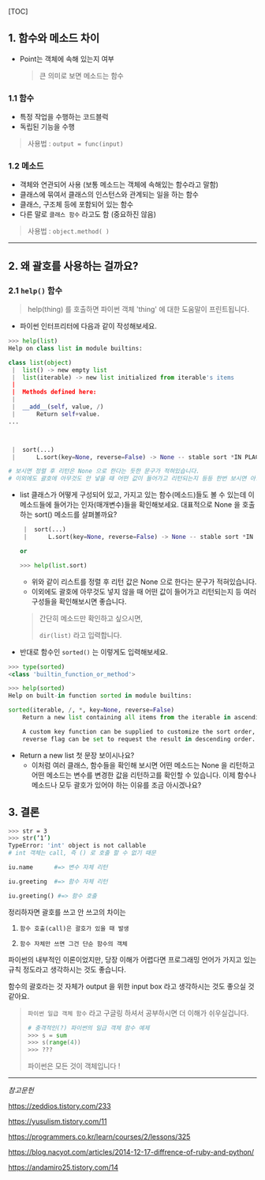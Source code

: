 [TOC]

## 1. 함수와 메소드 차이

- Point는 객체에 속해 있는지 여부

  > 큰 의미로 보면 메소드는 함수

### **1.1 함수**

- 특정 작업을 수행하는 코드블럭
- 독립된 기능을 수행

> 사용법 : `output = func(input)`

### **1.2 메소드**

- 객체와 연관되어 사용 (보통 메소드는 객체에 속해있는 함수라고 말함)
- 클래스에 묶여서 클래스의 인스턴스와 관계되는 일을 하는 함수
- 클래스, 구조체 등에 포함되어 있는 함수
- 다른 말로 `클래스 함수` 라고도 함 (중요하진 않음)

> 사용법 : `object.method( )`

---

## 2. 왜 괄호를 사용하는 걸까요?

### 2.1 `help()` 함수

> help(thing) 를 호출하면 파이썬 객체 'thing' 에 대한 도움말이 프린트됩니다.

- 파이썬 인터프리터에 다음과 같이 작성해보세요.

```python
>>> help(list)
Help on class list in module builtins:

class list(object)
 |  list() -> new empty list
 |  list(iterable) -> new list initialized from iterable's items
 |
 |  Methods defined here:
 |
 |  __add__(self, value, /)
 |      Return self+value.
...



 |  sort(...)
 |      L.sort(key=None, reverse=False) -> None -- stable sort *IN PLACE*

# 보시면 정렬 후 리턴은 None 으로 한다는 듯한 문구가 적혀있습니다.
# 이외에도 괄호에 아무것도 안 넣을 때 어떤 값이 들어가고 리턴되는지 등등 한번 보시면 아! 하실 거에요.
```

- list 클래스가 어떻게 구성되어 있고, 가지고 있는 함수(메소드)들도 볼 수 있는데 
  이 메소드들에 들어가는 인자(매개변수)들을 확인해보세요. 대표적으로 None 을 호출하는 sort() 메소드를 살펴볼까요?

  ```python
   |  sort(...)
   |      L.sort(key=None, reverse=False) -> None -- stable sort *IN PLACE*
  
  or
  
  >>> help(list.sort)
  ```

  - 위와 같이 리스트를 정렬 후 리턴 값은 None 으로 한다는 문구가 적혀있습니다.
  - 이외에도 괄호에 아무것도 넣지 않을 때 어떤 값이 들어가고 리턴되는지 등 여러 구성들을 확인해보시면 좋습니다.

  > 간단히 메소드만 확인하고 싶으시면,
  >
  > `dir(list)` 라고 입력합니다.

- 반대로 함수인 `sorted()` 는 이렇게도 입력해보세요.

```python
>>> type(sorted)
<class 'builtin_function_or_method'>
```

```python
>>> help(sorted)
Help on built-in function sorted in module builtins:

sorted(iterable, /, *, key=None, reverse=False)
    Return a new list containing all items from the iterable in ascending order.

    A custom key function can be supplied to customize the sort order, and the
    reverse flag can be set to request the result in descending order.
```

- Return a new list 첫 문장 보이시나요?
  - 이처럼 여러 클래스, 함수들을 확인해 보시면 어떤 메소드는 None 을 리턴하고 어떤 메소드는 변수를 변경한 값을 리턴하고를 확인할 수 있습니다. 이제 함수나 메소드나 모두 괄호가 있어야 하는 이유를 조금 아시겠나요?

## 3. 결론

```bash
>>> str = 3
>>> str(‘1’)
TypeError: 'int' object is not callable
# int 객체는 call, 즉 () 로 호출 할 수 없기 때문
```

```python
iu.name      #=> 변수 자체 리턴

iu.greeting  #=> 함수 자체 리턴

iu.greeting() #=> 함수 호출
```

정리하자면 괄호를 쓰고 안 쓰고의 차이는

1. `함수 호출(call)은 괄호가 있을 때 발생`

2. `함수 자체만 쓰면 그건 단순 함수의 객체`

파이썬의 내부적인 이론이었지만, 당장 이해가 어렵다면 프로그래밍 언어가 가지고 있는 규칙 정도라고 생각하시는 것도 좋습니다.

함수의 괄호라는 것 자체가 output 을 위한 input box 라고 생각하시는 것도 좋으실 것 같아요.

> `파이썬 일급 객체 함수` 라고 구글링 하셔서 공부하시면 더 이해가 쉬우실겁니다.
>
> ```python
> # 충격적인(?) 파이썬의 일급 객체 함수 예제
> >>> s = sum
> >>> s(range(4))
> >>> ???
> ```
>
> 파이썬은 모든 것이 객체입니다 !

---

*참고문헌*

https://zeddios.tistory.com/233

https://yusulism.tistory.com/11

https://programmers.co.kr/learn/courses/2/lessons/325

https://blog.nacyot.com/articles/2014-12-17-diffrence-of-ruby-and-python/

https://andamiro25.tistory.com/14